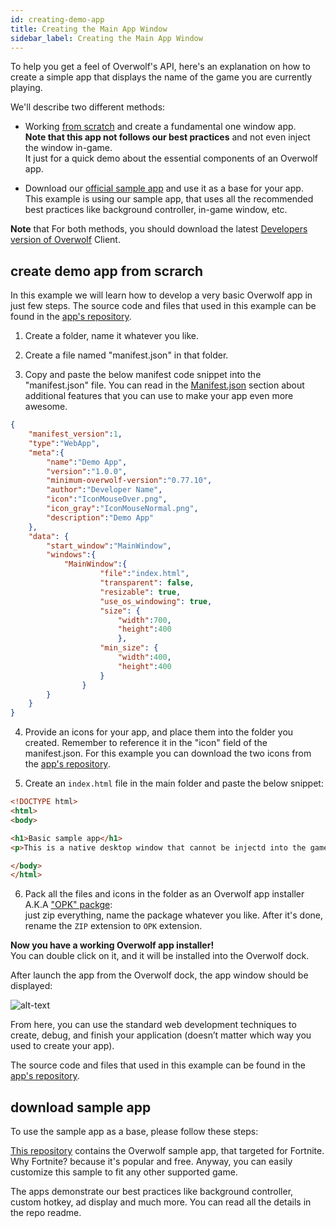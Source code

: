 ```yaml
---
id: creating-demo-app
title: Creating the Main App Window
sidebar_label: Creating the Main App Window
---
```


To help you get a feel of Overwolf's API, here's an explanation on how to create a simple app that displays the name of the game you are currently playing.

We'll describe two different methods:

* Working [from scratch](#create-demo-app-from-scrarch) and create a fundamental one window app.  
  **Note that this app not follows our best practices** and not even inject the window in-game.  
  It just for a quick demo about the essential components of an Overwolf app.

* Download our [official sample app](#download-sample-app) and use it as a base for your app.  
  This example is using our sample app, that uses all the recommended best practices like background controller, in-game window, etc.

**Note** that For both methods, you should download the latest [Developers version of Overwolf](https://download.overwolf.com/install/Download?Name=Game+Summary&ExtensionId=flkgdpkkjcoapbgmgpidhepajgkhckpgpibmlclb&Channel=developers) Client.

## create demo app from scrarch

In this example we will learn how to develop a very basic Overwolf app in just few steps.
The source code and files that used in this example can be found in the [app's repository](https://github.com/overwolf/basic-demo-app).

1. Create a folder, name it whatever you like.

2. Create a file named "manifest.json" in that folder.

3. Copy and paste the below manifest code snippet into the "manifest.json" file.
You can read in the [Manifest.json](../api/manifest-json) section about additional features that you can use to make your app even more awesome.

```json
{
	"manifest_version":1,
	"type":"WebApp",
	"meta":{
		"name":"Demo App",
		"version":"1.0.0",
		"minimum-overwolf-version":"0.77.10",
		"author":"Developer Name",
		"icon":"IconMouseOver.png",
		"icon_gray":"IconMouseNormal.png",
		"description":"Demo App"
	},
	"data": {
		"start_window":"MainWindow",
		"windows":{
			"MainWindow":{
					"file":"index.html",
					"transparent": false,
					"resizable": true,
					"use_os_windowing": true,
					"size": {
						"width":700,
						"height":400
						},
					"min_size": {
						"width":400,
						"height":400
					}
				}
		}
	}
}
```

4. Provide an icons for your app, and place them into the folder you created. Remember to reference it in the "icon" field of the manifest.json.
   For this example you can download the two icons from the [app's repository](https://github.com/overwolf/basic-demo-app).

5. Create an `index.html` file in the main folder and paste the below snippet:  

```html
<!DOCTYPE html>
<html>
<body>

<h1>Basic sample app</h1>
<p>This is a native desktop window that cannot be injectd into the game.</p>

</body>
</html>
```

6. Pack all the files and icons in the folder as an Overwolf app installer A.K.A ["OPK" packge](https://discuss.developers.overwolf.com/t/what-is-an-opk-package/23):  
  just zip everything, name the package whatever you like. After it's done, rename the `ZIP` extension to `OPK` extension.

**Now you have a working Overwolf app installer!**  
You can double click on it, and it will be installed into the Overwolf dock.  

After launch the app from the Overwolf dock, the app window should be displayed:

![alt-text](assets/basic-sample-app.png)

From here, you can use the standard web development techniques to create, debug, and finish your application (doesn’t matter which way you used to create your app).

The source code and files that used in this example can be found in the [app's repository](https://github.com/overwolf/basic-demo-app).

## download sample app

To use the sample app as a base, please follow these steps:

[This repository](https://github.com/overwolf/sample-app) contains the Overwolf sample app, that targeted for Fortnite. Why Fortnite? because it's popular and free. Anyway, you can easily customize this sample to fit any other supported game.

The apps demonstrate our best practices like background controller, custom hotkey, ad display and much more. You can read all the details in the repo readme.
